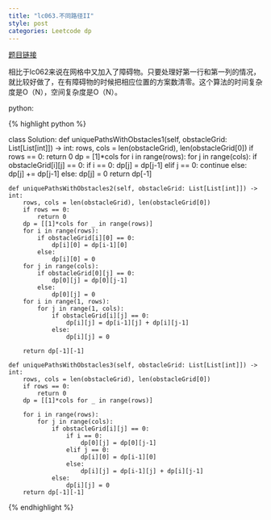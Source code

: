 ```yaml
---
title: "lc063.不同路径II"
style: post
categories: Leetcode dp
---
```


[题目链接](https://leetcode-cn.com/problems/unique-paths-ii/)

相比于lc062来说在网格中又加入了障碍物。只要处理好第一行和第一列的情况，就比较好做了，在有障碍物的时候把相应位置的方案数清零。这个算法的时间复杂度是O（N），空间复杂度是O（N）。

python:

{% highlight python %}

class Solution:
    def uniquePathsWithObstacles1(self, obstacleGrid: List[List[int]]) -> int:
        rows, cols = len(obstacleGrid), len(obstacleGrid[0])
        if rows == 0:
            return 0
        dp = [1]*cols
        for i in range(rows):
            for j in range(cols):
                if obstacleGrid[i][j] == 0:
                    if i == 0:
                        dp[j] = dp[j-1]
                    elif j == 0:
                        continue
                    else:
                        dp[j] += dp[j-1]
                else:
                    dp[j] = 0
        return dp[-1]
		
    def uniquePathsWithObstacles2(self, obstacleGrid: List[List[int]]) -> int:
        rows, cols = len(obstacleGrid), len(obstacleGrid[0])
        if rows == 0:
            return 0
        dp = [[1]*cols for _ in range(rows)]
        for i in range(rows):
            if obstacleGrid[i][0] == 0:
                dp[i][0] = dp[i-1][0]
            else:
                dp[i][0] = 0
        for j in range(cols):
            if obstacleGrid[0][j] == 0:
                dp[0][j] = dp[0][j-1]
            else:
                dp[0][j] = 0
        for i in range(1, rows):
            for j in range(1, cols):
                if obstacleGrid[i][j] == 0:
                    dp[i][j] = dp[i-1][j] + dp[i][j-1]
                else:
                    dp[i][j] = 0

        return dp[-1][-1]
		
    def uniquePathsWithObstacles3(self, obstacleGrid: List[List[int]]) -> int:
        rows, cols = len(obstacleGrid), len(obstacleGrid[0])
        if rows == 0:
            return 0
        dp = [[1]*cols for _ in range(rows)]

        for i in range(rows):
            for j in range(cols):
                if obstacleGrid[i][j] == 0:
                    if i == 0:
                        dp[0][j] = dp[0][j-1]
                    elif j == 0:
                        dp[i][0] = dp[i-1][0]
                    else:
                        dp[i][j] = dp[i-1][j] + dp[i][j-1]
                else:
                    dp[i][j] = 0
        return dp[-1][-1]

{% endhighlight %}
